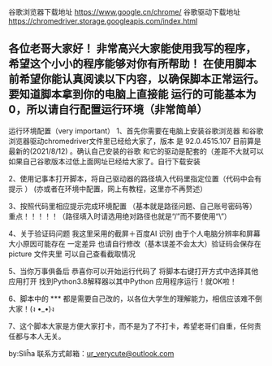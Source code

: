 谷歌浏览器下载地址     https://www.google.cn/chrome/
谷歌驱动下载地址     https://chromedriver.storage.googleapis.com/index.html


各位老哥大家好！
     非常高兴大家能使用我写的程序，希望这个小小的程序能够对你有所帮助！
在使用脚本前希望你能认真阅读以下内容，以确保脚本正常运行。要知道脚本拿到你的电脑上直接能
运行的可能基本为0，所以请自行配置运行环境（非常简单）
------------------------------------------------------------------------------------------------------------------------------------------------------------------
运行环境配置（very important）
1、首先你需要在电脑上安装谷歌浏览器 和谷歌浏览器驱动chromedriver文件里已经给大家了，版本
是 92.0.4515.107  目前算是最新的(2021/8/12) 。确认自己安装的谷歌 和它的驱动是配套的（差距不大就可以如果自己谷歌版本过低上面网址已经给大家了。自行下载安装   


2、使用记事本打开脚本，将自己驱动器的路径填入代码里指定位置（代码中会有提示 ）
(亦或者在环境中配置，网上有教程，这里亦不再赘述）


3、按照代码里相应提示完成环境配置   （基本就是路径问题、自己账号密码等）
重点！！！！！（路径填入时请选用绝对路径也就是“/”而不要使用“\”）


4、关于验证码问题 我这里采用的截屏＋百度AI 识别       由于个人电脑分辨率和屏幕大小原因可能存在
一定差异 也请自行修改（基本误差不会太大）验证码会保存在picture 文件夹里 可以自己查看截取情况

5、当你万事俱备后 恭喜你可以开始运行代码了   将脚本右键打开方式中选择其他应用打开
找到Python3.8解释器以其中Python 应用程序运行！就OK啦！

6、脚本中的 ***  都是需要自己改的，以各位大学生的理解能力，相信应该难不倒大家！(ง •_•)ง

7、这个脚本大家是方便大家打卡，而不是为了不打卡，希望老哥们自重，任何责任都与本人无关。

by:Sliĥa
联系方式邮箱：ur_verycute@outlook.com

